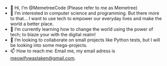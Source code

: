 - 👋 Hi, I’m @MemetreeCode (Please refer to me as Memetree)
- 👀 I’m interested in computer science and programming. But there more to that... I want to use tech to empower our everyday lives and make the world a better place.
- 🌱 I’m currently learning how to change the world using the power of tech; to blaze your with the digital realm!
- 💞️ I’m looking to collaborate on small projects like Python tests, but I will be looking into some mega-projects.
- 📫 How to reach me: Email me, my email adress is meowifywastaken@gmail.com.

<!---
MemetreeCode/MemetreeCode is a ✨ special ✨ repository because its `README.md` (this file) appears on your GitHub profile.
You can click the Preview link to take a look at your changes.
--->
